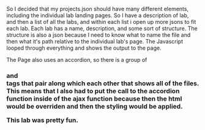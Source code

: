 So I decided that my projects.json should have many different elements, including the individual lab landing pages. So I have a description of lab, and then a list of all the labs, and within each list i open up more jsons to fit each lab. Each lab has a name, description, and some sort of structure. The structure is also a json because I need to know what to name the file and then what it's path relative to the individual lab's page. The Javascript looped through everything and shows the output to the page.

The Page also uses an accordion, so there is a group of <h3> and <div> tags that pair along which each other that shows all of the files. This means that I also had to put the call to the accordion function inside of the ajax function because then the html would be overriden and then the styling would be applied. 

This lab was pretty fun.
